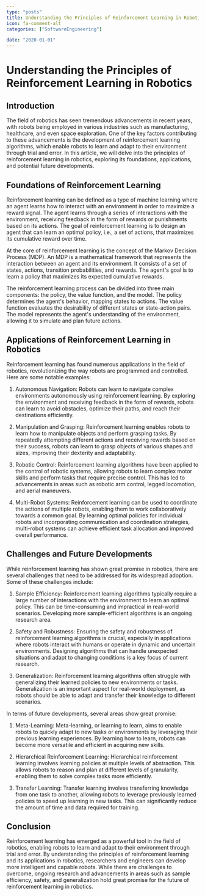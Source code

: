 ```yaml
---
type: "posts"
title: Understanding the Principles of Reinforcement Learning in Robotics
icon: fa-comment-alt
categories: ["SoftwareEngineering"]

date: "2020-01-01"
---
```




# Understanding the Principles of Reinforcement Learning in Robotics

## Introduction

The field of robotics has seen tremendous advancements in recent years, with robots being employed in various industries such as manufacturing, healthcare, and even space exploration. One of the key factors contributing to these advancements is the development of reinforcement learning algorithms, which enable robots to learn and adapt to their environment through trial and error. In this article, we will delve into the principles of reinforcement learning in robotics, exploring its foundations, applications, and potential future developments.

## Foundations of Reinforcement Learning

Reinforcement learning can be defined as a type of machine learning where an agent learns how to interact with an environment in order to maximize a reward signal. The agent learns through a series of interactions with the environment, receiving feedback in the form of rewards or punishments based on its actions. The goal of reinforcement learning is to design an agent that can learn an optimal policy, i.e., a set of actions, that maximizes its cumulative reward over time.

At the core of reinforcement learning is the concept of the Markov Decision Process (MDP). An MDP is a mathematical framework that represents the interaction between an agent and its environment. It consists of a set of states, actions, transition probabilities, and rewards. The agent's goal is to learn a policy that maximizes its expected cumulative rewards.

The reinforcement learning process can be divided into three main components: the policy, the value function, and the model. The policy determines the agent's behavior, mapping states to actions. The value function evaluates the desirability of different states or state-action pairs. The model represents the agent's understanding of the environment, allowing it to simulate and plan future actions.

## Applications of Reinforcement Learning in Robotics

Reinforcement learning has found numerous applications in the field of robotics, revolutionizing the way robots are programmed and controlled. Here are some notable examples:

1. Autonomous Navigation: Robots can learn to navigate complex environments autonomously using reinforcement learning. By exploring the environment and receiving feedback in the form of rewards, robots can learn to avoid obstacles, optimize their paths, and reach their destinations efficiently.

2. Manipulation and Grasping: Reinforcement learning enables robots to learn how to manipulate objects and perform grasping tasks. By repeatedly attempting different actions and receiving rewards based on their success, robots can learn to grasp objects of various shapes and sizes, improving their dexterity and adaptability.

3. Robotic Control: Reinforcement learning algorithms have been applied to the control of robotic systems, allowing robots to learn complex motor skills and perform tasks that require precise control. This has led to advancements in areas such as robotic arm control, legged locomotion, and aerial maneuvers.

4. Multi-Robot Systems: Reinforcement learning can be used to coordinate the actions of multiple robots, enabling them to work collaboratively towards a common goal. By learning optimal policies for individual robots and incorporating communication and coordination strategies, multi-robot systems can achieve efficient task allocation and improved overall performance.

## Challenges and Future Developments

While reinforcement learning has shown great promise in robotics, there are several challenges that need to be addressed for its widespread adoption. Some of these challenges include:

1. Sample Efficiency: Reinforcement learning algorithms typically require a large number of interactions with the environment to learn an optimal policy. This can be time-consuming and impractical in real-world scenarios. Developing more sample-efficient algorithms is an ongoing research area.

2. Safety and Robustness: Ensuring the safety and robustness of reinforcement learning algorithms is crucial, especially in applications where robots interact with humans or operate in dynamic and uncertain environments. Designing algorithms that can handle unexpected situations and adapt to changing conditions is a key focus of current research.

3. Generalization: Reinforcement learning algorithms often struggle with generalizing their learned policies to new environments or tasks. Generalization is an important aspect for real-world deployment, as robots should be able to adapt and transfer their knowledge to different scenarios.

In terms of future developments, several areas show great promise:

1. Meta-Learning: Meta-learning, or learning to learn, aims to enable robots to quickly adapt to new tasks or environments by leveraging their previous learning experiences. By learning how to learn, robots can become more versatile and efficient in acquiring new skills.

2. Hierarchical Reinforcement Learning: Hierarchical reinforcement learning involves learning policies at multiple levels of abstraction. This allows robots to reason and plan at different levels of granularity, enabling them to solve complex tasks more efficiently.

3. Transfer Learning: Transfer learning involves transferring knowledge from one task to another, allowing robots to leverage previously learned policies to speed up learning in new tasks. This can significantly reduce the amount of time and data required for training.

## Conclusion

Reinforcement learning has emerged as a powerful tool in the field of robotics, enabling robots to learn and adapt to their environment through trial and error. By understanding the principles of reinforcement learning and its applications in robotics, researchers and engineers can develop more intelligent and capable robots. While there are challenges to overcome, ongoing research and advancements in areas such as sample efficiency, safety, and generalization hold great promise for the future of reinforcement learning in robotics.